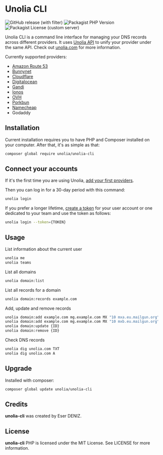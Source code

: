 
# Unolia CLI

![GitHub release (with filter)](https://img.shields.io/github/v/release/unolia/unolia-cli)
![Packagist PHP Version](https://img.shields.io/packagist/dependency-v/unolia/unolia-cli/php)
![Packagist License (custom server)](https://img.shields.io/packagist/l/unolia/unolia-cli)

Unolia CLI is a command line interface for managing your DNS records across different providers. It uses [Unolia API](https://app.unolia.com/docs/#/) to unify your provider under the same API. Check out [unolia.com](https://unolia.com) for more information.

Currently supported providers:
- [Amazon Route 53](https://aws.amazon.com/route53/)
- [Bunnynet](https://bunny.net/)
- [Cloudflare](https://www.cloudflare.com/)
- [Digitalocean](https://www.digitalocean.com/)
- [Gandi](https://www.gandi.net/)
- [Ionos](https://www.ionos.fr/)
- [OVH](https://www.ovh.com/)
- [Porkbun](https://porkbun.com)
- [Namecheap](https://www.namecheap.com/)
- Godaddy

## Installation
Current installation requires you to have PHP and Composer installed on your computer. After that, it's as simple as that:
```bash
composer global require unolia/unolia-cli
```

## Connect your accounts
If it's the first time you are using Unolia, [add your first providers](https://app.unolia.com/providers).

Then you can log in for a 30-day period with this command:
```bash
unolia login
```

If you prefer a longer lifetime, [create a token](https://unolia.test/user/api-tokens) for your user account or one dedicated to your team and use the token as follows:
```bash
unolia login --token={TOKEN}
```

## Usage
List information about the current user
```bash
unolia me 
unolia teams 
```
List all domains
```bash
unolia domain:list
```
List all records for a domain
```bash
unolia domain:records example.com
```
Add, update and remove records
```bash
unolia domain:add example.com mg.example.com MX "10 mxa.eu.mailgun.org"
unolia domain:add example.com mg.example.com MX "10 mxb.eu.mailgun.org"
unolia domain:update {ID} 
unolia domain:remove {ID}
```
Check DNS records
```bash
unolia dig unolia.com TXT
unolia dig unolia.com A
```


## Upgrade
Installed with composer:
```bash
composer global update unolia/unolia-cli
```

## Credits
**unolia-cli** was created by Eser DENIZ.

## License
**unolia-cli** PHP is licensed under the MIT License. See LICENSE for more information.
